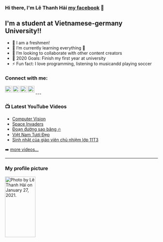 ### Hi there, I'm Lê Thanh Hải [my facebook][website] 👋 

## I'm a student at Vietnamese-germany University!!

- 🔭 I am a freshmen!
- 🌱 I’m currently learning everything 🤣
- 👯 I’m looking to collaborate with other content creators
- 🥅 2020 Goals: Finish my first year at university
- ⚡ Fun fact: I love programming, listening to musicandd playing soccer

### Connect with me:

[<img align="left" alt="Facebook.com" width="22px" src="https://encrypted-tbn0.gstatic.com/images?q=tbn:ANd9GcTbUIstkkBc48WXEYG9Gzgx-SHCHSZcl451xw&usqp=CAU" />][website]
[<img align="left" alt="YouTube.com" width="22px" src="https://cdn.jsdelivr.net/npm/simple-icons@v3/icons/youtube.svg" />][youtube]
[<img align="left" alt="TikTok.com" width="22px" src="https://images.rawpixel.com/image_png_social_square/czNmcy1wcml2YXRlL3Jhd3BpeGVsX2ltYWdlcy93ZWJzaXRlX2NvbnRlbnQvdjk4Mi1kMS0wOC5wbmc.png?s=BGpfUTQOIGqojg7YHsRtDK52YmuEVm4b828tuek4ONo" />][tiktok]
[<img align="left" alt="Instagram.com" width="22px" src="https://cdn.jsdelivr.net/npm/simple-icons@v3/icons/instagram.svg" />][instagram]

<br />
---

### 📺 Latest YouTube Videos

<!-- YOUTUBE:START -->
- [Computer Vision](https://www.youtube.com/watch?v=-VESuHOmaJk)
- [Space Invaders](https://www.youtube.com/watch?v=rHdJcelfU3A&t=603s)
- [Đoạn đường sao băng 🔥](https://www.youtube.com/watch?v=BKkT0aTEmW4)
- [Việt Nam Tươi Đẹp](https://www.youtube.com/watch?v=J6VfLOm0Vkc)
- [Sinh nhật của giáo viên chủ nhiệm lớp 11T3](https://www.youtube.com/watch?v=sr_Gay7D_EA)
<!-- YOUTUBE:END -->

➡️ [more videos...](https://www.youtube.com/watch?v=66k1mT3Uebc)

---

### My profile picture
<img alt="Photo by Lê Thanh Hải on January 27, 2021." class="x5yr21d xu96u03 x10l6tqk x13vifvy x87ps6o xh8yej3" crossorigin="anonymous" decoding="auto" style="object-fit: cover;"  width=100px height=200px sizes="10px" srcset="https://instagram.fsgn2-4.fna.fbcdn.net/v/t51.2885-15/142802501_536282617257717_5417781672284559735_n.jpg?stp=dst-jpg_e35_p1080x1080&amp;_nc_ht=instagram.fsgn2-4.fna.fbcdn.net&amp;_nc_cat=109&amp;_nc_ohc=YZKWP8BVjmcAX-K8Rgp&amp;edm=ACWDqb8BAAAA&amp;ccb=7-5&amp;ig_cache_key=MjQ5NjM0NzYzMDUzNjU0MDY1Mg%3D%3D.2-ccb7-5&amp;oh=00_AfAy2JvoV8oGjp4y9GVhcVkPDBFaFlLZ-qOd6UUornSh0w&amp;oe=641AFF97&amp;_nc_sid=1527a3 1080w,https://instagram.fsgn2-4.fna.fbcdn.net/v/t51.2885-15/142802501_536282617257717_5417781672284559735_n.jpg?stp=dst-jpg_e35_p720x720&amp;_nc_ht=instagram.fsgn2-4.fna.fbcdn.net&amp;_nc_cat=109&amp;_nc_ohc=YZKWP8BVjmcAX-K8Rgp&amp;edm=ACWDqb8BAAAA&amp;ccb=7-5&amp;ig_cache_key=MjQ5NjM0NzYzMDUzNjU0MDY1Mg%3D%3D.2-ccb7-5&amp;oh=00_AfCgKZX300w98CTiJRUvNJgT8ZetyZmUb1wNtOkUtGu53A&amp;oe=641AFF97&amp;_nc_sid=1527a3 720w,https://instagram.fsgn2-4.fna.fbcdn.net/v/t51.2885-15/142802501_536282617257717_5417781672284559735_n.jpg?stp=dst-jpg_e35_p640x640_sh0.08&amp;_nc_ht=instagram.fsgn2-4.fna.fbcdn.net&amp;_nc_cat=109&amp;_nc_ohc=YZKWP8BVjmcAX-K8Rgp&amp;edm=ACWDqb8BAAAA&amp;ccb=7-5&amp;ig_cache_key=MjQ5NjM0NzYzMDUzNjU0MDY1Mg%3D%3D.2-ccb7-5&amp;oh=00_AfBlYsAI9Ns3pmQjL23DoPaf3nULTeFaPOaijhul2bPIDw&amp;oe=641AFF97&amp;_nc_sid=1527a3 640w,https://instagram.fsgn2-4.fna.fbcdn.net/v/t51.2885-15/142802501_536282617257717_5417781672284559735_n.jpg?stp=dst-jpg_e35_p480x480&amp;_nc_ht=instagram.fsgn2-4.fna.fbcdn.net&amp;_nc_cat=109&amp;_nc_ohc=YZKWP8BVjmcAX-K8Rgp&amp;edm=ACWDqb8BAAAA&amp;ccb=7-5&amp;ig_cache_key=MjQ5NjM0NzYzMDUzNjU0MDY1Mg%3D%3D.2-ccb7-5&amp;oh=00_AfC3NyEc-3aoLtmpVU9gjoYRyC11NXxy5sygXjzJxb5bfA&amp;oe=641AFF97&amp;_nc_sid=1527a3 480w,https://instagram.fsgn2-4.fna.fbcdn.net/v/t51.2885-15/142802501_536282617257717_5417781672284559735_n.jpg?stp=dst-jpg_e35_p320x320&amp;_nc_ht=instagram.fsgn2-4.fna.fbcdn.net&amp;_nc_cat=109&amp;_nc_ohc=YZKWP8BVjmcAX-K8Rgp&amp;edm=ACWDqb8BAAAA&amp;ccb=7-5&amp;ig_cache_key=MjQ5NjM0NzYzMDUzNjU0MDY1Mg%3D%3D.2-ccb7-5&amp;oh=00_AfBT1XBBkWxqc62eRmtJE4wS6dyY-ntJjeYqKd5pZOLNPw&amp;oe=641AFF97&amp;_nc_sid=1527a3 320w,https://instagram.fsgn2-4.fna.fbcdn.net/v/t51.2885-15/142802501_536282617257717_5417781672284559735_n.jpg?stp=dst-jpg_e35_p240x240&amp;_nc_ht=instagram.fsgn2-4.fna.fbcdn.net&amp;_nc_cat=109&amp;_nc_ohc=YZKWP8BVjmcAX-K8Rgp&amp;edm=ACWDqb8BAAAA&amp;ccb=7-5&amp;ig_cache_key=MjQ5NjM0NzYzMDUzNjU0MDY1Mg%3D%3D.2-ccb7-5&amp;oh=00_AfBd7XVMrzC-xxikFQ21UpHTKIu1vrmzHDhHzLjuBePhoQ&amp;oe=641AFF97&amp;_nc_sid=1527a3 240w" src="https://instagram.fsgn2-4.fna.fbcdn.net/v/t51.2885-15/142802501_536282617257717_5417781672284559735_n.jpg?stp=dst-jpg_e35&amp;_nc_ht=instagram.fsgn2-4.fna.fbcdn.net&amp;_nc_cat=109&amp;_nc_ohc=YZKWP8BVjmcAX-K8Rgp&amp;edm=ACWDqb8BAAAA&amp;ccb=7-5&amp;ig_cache_key=MjQ5NjM0NzYzMDUzNjU0MDY1Mg%3D%3D.2-ccb7-5&amp;oh=00_AfCBXHiDzyJgPYkQ5IjMMdCdkC62yrCzlrlif_HsMuqyuw&amp;oe=641AFF97&amp;_nc_sid=1527a3">


</details>

[website]: https://www.facebook.com/profile.php?id=100014373425372
[tiktok]: https://www.tiktok.com/@hailu2003?lang=vi-VN&is_copy_url=1&is_from_webapp=v1
[youtube]: https://youtube.com/codeSTACKr
[instagram]: https://www.instagram.com/thenhai2k3/
